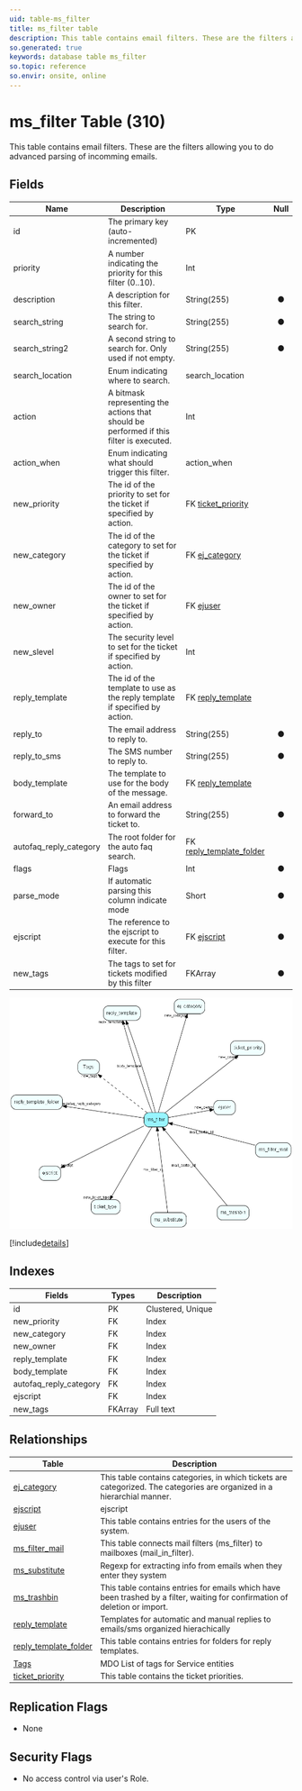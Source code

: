 ```yaml
---
uid: table-ms_filter
title: ms_filter table
description: This table contains email filters. These are the filters allowing you to do advanced parsing of incomming emails.
so.generated: true
keywords: database table ms_filter
so.topic: reference
so.envir: onsite, online
---
```


# ms\_filter Table (310)

This table contains email filters. These are the filters allowing you to do advanced parsing of incomming emails.

## Fields

| Name | Description | Type | Null |
|------|-------------|------|:----:|
|id|The primary key (auto-incremented)|PK| |
|priority|A number indicating the priority for this filter (0..10).|Int| |
|description|A description for this filter.|String(255)|&#x25CF;|
|search\_string|The string to search for.|String(255)|&#x25CF;|
|search\_string2|A second string to search for. Only used if not empty.|String(255)|&#x25CF;|
|search\_location|Enum indicating where to search.|search_location| |
|action|A bitmask representing the actions that should be performed if this filter is executed.|Int| |
|action\_when|Enum indicating what should trigger this filter.|action_when| |
|new\_priority|The id of the priority to set for the ticket if specified by action.|FK [ticket_priority](ticket-priority.md)| |
|new\_category|The id of the category to set for the ticket if specified by action.|FK [ej_category](ej-category.md)| |
|new\_owner|The id of the owner to set for the ticket if specified by action.|FK [ejuser](ejuser.md)| |
|new\_slevel|The security level to set for the ticket if specified by action.|Int| |
|reply\_template|The id of the template to use as the reply template if specified by action.|FK [reply_template](reply-template.md)| |
|reply\_to|The email address to reply to.|String(255)|&#x25CF;|
|reply\_to\_sms|The SMS number to reply to.|String(255)|&#x25CF;|
|body\_template|The template to use for the body of the message.|FK [reply_template](reply-template.md)| |
|forward\_to|An email address to forward the ticket to.|String(255)|&#x25CF;|
|autofaq\_reply\_category|The root folder for the auto faq search.|FK [reply_template_folder](reply-template-folder.md)| |
|flags|Flags|Int|&#x25CF;|
|parse\_mode|If automatic parsing this column indicate mode|Short|&#x25CF;|
|ejscript|The reference to the ejscript to execute for this filter.|FK [ejscript](ejscript.md)|&#x25CF;|
|new\_tags|The tags to set for tickets modified by this filter|FKArray|&#x25CF;|


![ms_filter table relationship diagram](./media/ms_filter.png)

[!include[details](./includes/ms-filter.md)]

## Indexes

| Fields | Types | Description |
|--------|-------|-------------|
|id |PK |Clustered, Unique |
|new\_priority |FK |Index |
|new\_category |FK |Index |
|new\_owner |FK |Index |
|reply\_template |FK |Index |
|body\_template |FK |Index |
|autofaq\_reply\_category |FK |Index |
|ejscript |FK |Index |
|new\_tags |FKArray |Full text |

## Relationships

| Table|  Description |
|------|-------------|
|[ej\_category](ej-category.md)  |This table contains categories, in which tickets are categorized. The categories are organized in a hierarchial manner. |
|[ejscript](ejscript.md)  |ejscript |
|[ejuser](ejuser.md)  |This table contains entries for the users of the system. |
|[ms\_filter\_mail](ms-filter-mail.md)  |This table connects mail filters (ms_filter) to mailboxes (mail_in_filter). |
|[ms\_substitute](ms-substitute.md)  |Regexp for extracting info from emails when they enter they system |
|[ms\_trashbin](ms-trashbin.md)  |This table contains entries for emails which have been trashed by a filter, waiting for confirmation of deletion or import. |
|[reply\_template](reply-template.md)  |Templates for automatic and manual replies to emails/sms organized hierachically |
|[reply\_template\_folder](reply-template-folder.md)  |This table contains entries for folders for reply templates. |
|[Tags](tags.md)  |MDO List of tags for Service entities |
|[ticket\_priority](ticket-priority.md)  |This table contains the ticket priorities. |


## Replication Flags

* None

## Security Flags

* No access control via user's Role.

